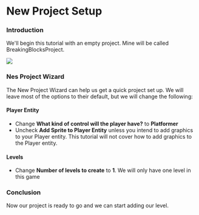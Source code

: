 # New Project Setup

### Introduction

We'll begin this tutorial with an empty project. Mine will be called BreakingBlocksProject.

![](../../../.gitbook/assets/2021-04-img\_60777be0d952b.png)

### Nes Project Wizard

The New Project Wizard can help us get a quick project set up. We will leave most of the options to their default, but we will change the following:

#### Player Entity

* Change **What kind of control will the player have?** to **Platformer**
* Uncheck **Add Sprite to Player Entity** unless you intend to add graphics to your Player entity. This tutorial will not cover how to add graphics to the Player entity.

#### Levels

* Change **Number of levels to create** to **1**. We will only have one level in this game

### Conclusion

Now our project is ready to go and we can start adding our level.
